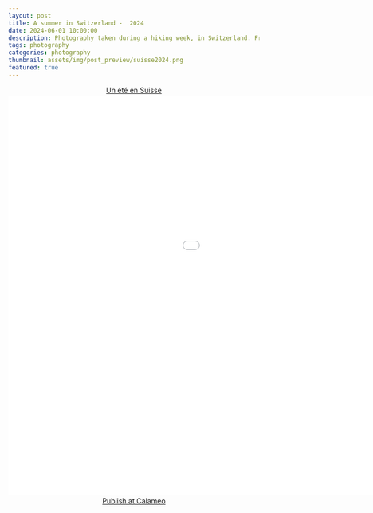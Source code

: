 ```yaml
---
layout: post
title: A summer in Switzerland -  2024
date: 2024-06-01 10:00:00
description: Photography taken during a hiking week, in Switzerland. From Interlaken to Grindelwald.
tags: photography
categories: photography
thumbnail: assets/img/post_preview/suisse2024.png
featured: true
---
```


<div style="text-align:center;"><div style="margin:8px 0px 4px;"><a href="https://www.calameo.com/books/007434200fa5237d9360c" target="_blank">Un été en Suisse</a></div><iframe src="//v.calameo.com/?bkcode=007434200fa5237d9360c" width="1300" height="800" frameborder="0" scrolling="no" allowtransparency allowfullscreen style="margin:0 auto;"></iframe><div style="margin:4px 0px 8px;"><a href="http://www.calameo.com/">Publish at Calameo</a></div></div>